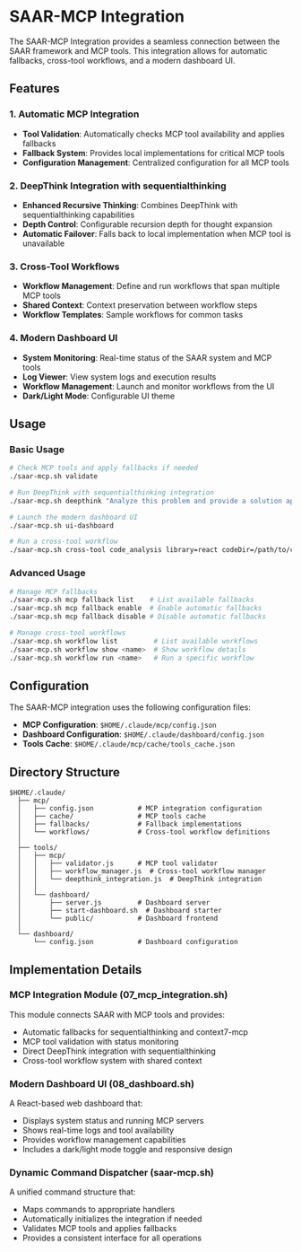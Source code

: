 # SAAR-MCP Integration

The SAAR-MCP Integration provides a seamless connection between the SAAR framework and MCP tools. This integration allows for automatic fallbacks, cross-tool workflows, and a modern dashboard UI.

## Features

### 1. Automatic MCP Integration

- **Tool Validation**: Automatically checks MCP tool availability and applies fallbacks
- **Fallback System**: Provides local implementations for critical MCP tools
- **Configuration Management**: Centralized configuration for all MCP tools

### 2. DeepThink Integration with sequentialthinking

- **Enhanced Recursive Thinking**: Combines DeepThink with sequentialthinking capabilities
- **Depth Control**: Configurable recursion depth for thought expansion
- **Automatic Failover**: Falls back to local implementation when MCP tool is unavailable

### 3. Cross-Tool Workflows

- **Workflow Management**: Define and run workflows that span multiple MCP tools
- **Shared Context**: Context preservation between workflow steps
- **Workflow Templates**: Sample workflows for common tasks

### 4. Modern Dashboard UI

- **System Monitoring**: Real-time status of the SAAR system and MCP tools
- **Log Viewer**: View system logs and execution results
- **Workflow Management**: Launch and monitor workflows from the UI
- **Dark/Light Mode**: Configurable UI theme

## Usage

### Basic Usage

```bash
# Check MCP tools and apply fallbacks if needed
./saar-mcp.sh validate

# Run DeepThink with sequentialthinking integration
./saar-mcp.sh deepthink "Analyze this problem and provide a solution approach"

# Launch the modern dashboard UI
./saar-mcp.sh ui-dashboard

# Run a cross-tool workflow
./saar-mcp.sh cross-tool code_analysis library=react codeDir=/path/to/code
```

### Advanced Usage

```bash
# Manage MCP fallbacks
./saar-mcp.sh mcp fallback list    # List available fallbacks
./saar-mcp.sh mcp fallback enable  # Enable automatic fallbacks
./saar-mcp.sh mcp fallback disable # Disable automatic fallbacks

# Manage cross-tool workflows
./saar-mcp.sh workflow list         # List available workflows
./saar-mcp.sh workflow show <name>  # Show workflow details
./saar-mcp.sh workflow run <name>   # Run a specific workflow
```

## Configuration

The SAAR-MCP integration uses the following configuration files:

- **MCP Configuration**: `$HOME/.claude/mcp/config.json`
- **Dashboard Configuration**: `$HOME/.claude/dashboard/config.json`
- **Tools Cache**: `$HOME/.claude/mcp/cache/tools_cache.json`

## Directory Structure

```
$HOME/.claude/
  ├── mcp/
  │   ├── config.json           # MCP integration configuration
  │   ├── cache/                # MCP tools cache
  │   ├── fallbacks/            # Fallback implementations
  │   └── workflows/            # Cross-tool workflow definitions
  │
  ├── tools/
  │   ├── mcp/
  │   │   ├── validator.js      # MCP tool validator
  │   │   ├── workflow_manager.js  # Cross-tool workflow manager
  │   │   └── deepthink_integration.js  # DeepThink integration
  │   │
  │   └── dashboard/
  │       ├── server.js         # Dashboard server
  │       ├── start-dashboard.sh  # Dashboard starter
  │       └── public/           # Dashboard frontend
  │
  └── dashboard/
      └── config.json           # Dashboard configuration
```

## Implementation Details

### MCP Integration Module (07_mcp_integration.sh)

This module connects SAAR with MCP tools and provides:
- Automatic fallbacks for sequentialthinking and context7-mcp
- MCP tool validation with status monitoring
- Direct DeepThink integration with sequentialthinking
- Cross-tool workflow system with shared context

### Modern Dashboard UI (08_dashboard.sh)

A React-based web dashboard that:
- Displays system status and running MCP servers
- Shows real-time logs and tool availability
- Provides workflow management capabilities
- Includes a dark/light mode toggle and responsive design

### Dynamic Command Dispatcher (saar-mcp.sh)

A unified command structure that:
- Maps commands to appropriate handlers
- Automatically initializes the integration if needed
- Validates MCP tools and applies fallbacks
- Provides a consistent interface for all operations
